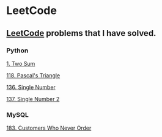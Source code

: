 # LeetCode

## [LeetCode](https://leetcode.com) problems that I have solved.

### Python

[1. Two Sum](https://github.com/irsol/LeetCode/blob/master/1.%20Two%20Sum.py)

[118. Pascal's Triangle](https://github.com/irsol/LeetCode/blob/master/118.%20Pascal's%20Triangle.py)

[136. Single Number](https://github.com/irsol/LeetCode/blob/master/136.%20%20Single%20Number.py)

[137. Single Number 2](https://github.com/irsol/LeetCode/blob/master/137.%20Single%20Number.py)

### MySQL

[183. Customers Who Never Order](https://github.com/irsol/LeetCode/blob/master/MySQL/183.%20Customers%20Who%20Never%20Order.sql)

[]()

[]()

[]()
